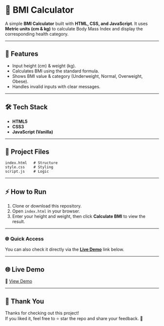 # 🧮 BMI Calculator

A simple **BMI Calculator** built with **HTML, CSS, and JavaScript**. It uses **Metric units (cm & kg)** to calculate Body Mass Index and display the corresponding health category.

---

## 🚀 Features

* Input height (cm) & weight (kg).
* Calculates BMI using the standard formula.
* Shows BMI value & category (Underweight, Normal, Overweight, Obese).
* Handles invalid inputs with clear messages.

---

## 🛠️ Tech Stack

* **HTML5**
* **CSS3**
* **JavaScript (Vanilla)**

---

## 📂 Project Files

```
index.html   # Structure  
style.css    # Styling  
script.js    # Logic  
```

---

## ⚡ How to Run

1. Clone or download this repository.  
2. Open `index.html` in your browser.  
3. Enter your height and weight, then click **Calculate BMI** to view the result.  

---

### 🌐 Quick Access  
You can also check it directly via the **[Live Demo](#-live-demo)** link below.


---

## 🌐 Live Demo

🔗 [View Demo](https://sb-0025.github.io/bmi-calculator/)

---

## 🙏 Thank You  

Thanks for checking out this project!  
If you liked it, feel free to ⭐ star the repo and share your feedback. 🚀

